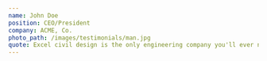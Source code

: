 ```yaml
---
name: John Doe
position: CEO/President
company: ACME, Co.
photo_path: /images/testimonials/man.jpg
quote: Excel civil design is the only engineering company you'll ever need.
---
```

